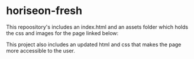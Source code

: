 # horiseon-fresh
This repoository's includes an index.html and an assets folder which holds the css and images for the page linked below:


This project also includes an updated html and css that makes the page more accessible to the user.

